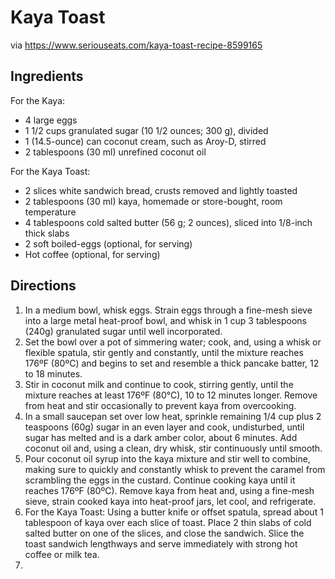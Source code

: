 # Kaya Toast

via https://www.seriouseats.com/kaya-toast-recipe-8599165

## Ingredients

For the Kaya:
* 4 large eggs
* 1 1/2 cups granulated sugar (10 1/2 ounces; 300 g), divided
* 1 (14.5-ounce) can coconut cream, such as Aroy-D, stirred
* 2 tablespoons (30 ml) unrefined coconut oil

For the Kaya Toast:
* 2 slices white sandwich bread, crusts removed and lightly toasted
* 2 tablespoons (30 ml) kaya, homemade or store-bought, room temperature
* 4 tablespoons cold salted butter (56 g; 2 ounces), sliced into 1/8-inch thick slabs
* 2 soft boiled-eggs (optional, for serving)
* Hot coffee (optional, for serving)

## Directions

1. In a medium bowl, whisk eggs. Strain eggs through a fine-mesh sieve into a large metal heat-proof bowl, and whisk in 1 cup 3 tablespoons (240g) granulated sugar until well incorporated.
2. Set the bowl over a pot of simmering water; cook, and, using a whisk or flexible spatula, stir gently and constantly, until the mixture reaches 176ºF (80ºC) and begins to set and resemble a thick pancake batter, 12 to 18 minutes.
3. Stir in coconut milk and continue to cook, stirring gently, until the mixture reaches at least 176ºF (80°C), 10 to 12 minutes longer. Remove from heat and stir occasionally to prevent kaya from overcooking.
4. In a small saucepan set over low heat, sprinkle remaining 1/4 cup plus 2 teaspoons (60g) sugar in an even layer and cook, undisturbed, until sugar has melted and is a dark amber color, about 6 minutes. Add coconut oil and, using a clean, dry whisk, stir continuously until smooth.
5. Pour coconut oil syrup into the kaya mixture and stir well to combine, making sure to quickly and constantly whisk to prevent the caramel from scrambling the eggs in the custard. Continue cooking kaya until it reaches 176ºF (80ºC). Remove kaya from heat and, using a fine-mesh sieve, strain cooked kaya into heat-proof jars, let cool, and refrigerate.
6. For the Kaya Toast: Using a butter knife or offset spatula, spread about 1 tablespoon of kaya over each slice of toast. Place 2 thin slabs of cold salted butter on one of the slices, and close the sandwich. Slice the toast sandwich lengthways and serve immediately with strong hot coffee or milk tea.
7.  
